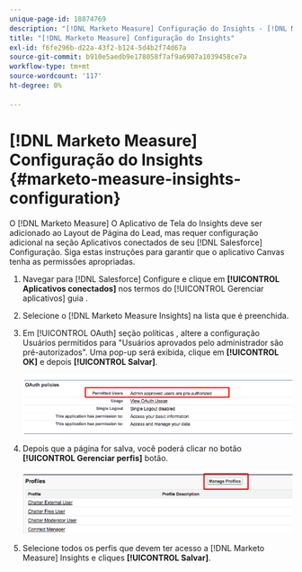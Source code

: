 ```yaml
---
unique-page-id: 18874769
description: "[!DNL Marketo Measure] Configuração do Insights - [!DNL Marketo Measure] - Documentação do produto"
title: "[!DNL Marketo Measure] Configuração do Insights"
exl-id: f6fe296b-d22a-43f2-b124-5d4b2f74d67a
source-git-commit: b910e5aedb9e178058f7af9a6907a1039458ce7a
workflow-type: tm+mt
source-wordcount: '117'
ht-degree: 0%

---
```


# [!DNL Marketo Measure] Configuração do Insights {#marketo-measure-insights-configuration}

O [!DNL Marketo Measure] O Aplicativo de Tela do Insights deve ser adicionado ao Layout de Página do Lead, mas requer configuração adicional na seção Aplicativos conectados de seu [!DNL Salesforce] Configuração. Siga estas instruções para garantir que o aplicativo Canvas tenha as permissões apropriadas.

1. Navegar para [!DNL Salesforce] Configure e clique em **[!UICONTROL Aplicativos conectados]** nos termos do [!UICONTROL Gerenciar aplicativos] guia .

1. Selecione o [!DNL Marketo Measure Insights] na lista que é preenchida.

1. Em [!UICONTROL OAuth] seção políticas , altere a configuração Usuários permitidos para &quot;Usuários aprovados pelo administrador são pré-autorizados&quot;. Uma pop-up será exibida, clique em **[!UICONTROL OK]** e depois **[!UICONTROL Salvar]**.

   ![](assets/1-1.png)

1. Depois que a página for salva, você poderá clicar no botão **[!UICONTROL Gerenciar perfis]** botão.

   ![](assets/2-1.png)

1. Selecione todos os perfis que devem ter acesso a [!DNL Marketo Measure] Insights e cliques **[!UICONTROL Salvar]**.
